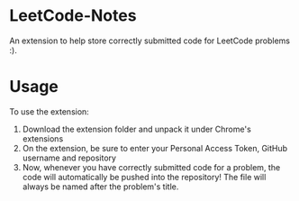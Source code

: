 # LeetCode-Notes
An extension to help store correctly submitted code for LeetCode problems :).

# Usage
To use the extension:
1. Download the extension folder and unpack it under Chrome's extensions
2. On the extension, be sure to enter your Personal Access Token, GitHub username and repository
3. Now, whenever you have correctly submitted code for a problem, the code will automatically be pushed into the repository! The file will always be named after the problem's title.
